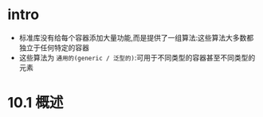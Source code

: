 # intro
- 标准库没有给每个容器添加大量功能,而是提供了一组算法:这些算法大多数都独立于任何特定的容器
- 这些算法为 `通用的(generic / 泛型的)`:可用于不同类型的容器甚至不同类型的元素

# 10.1 概述